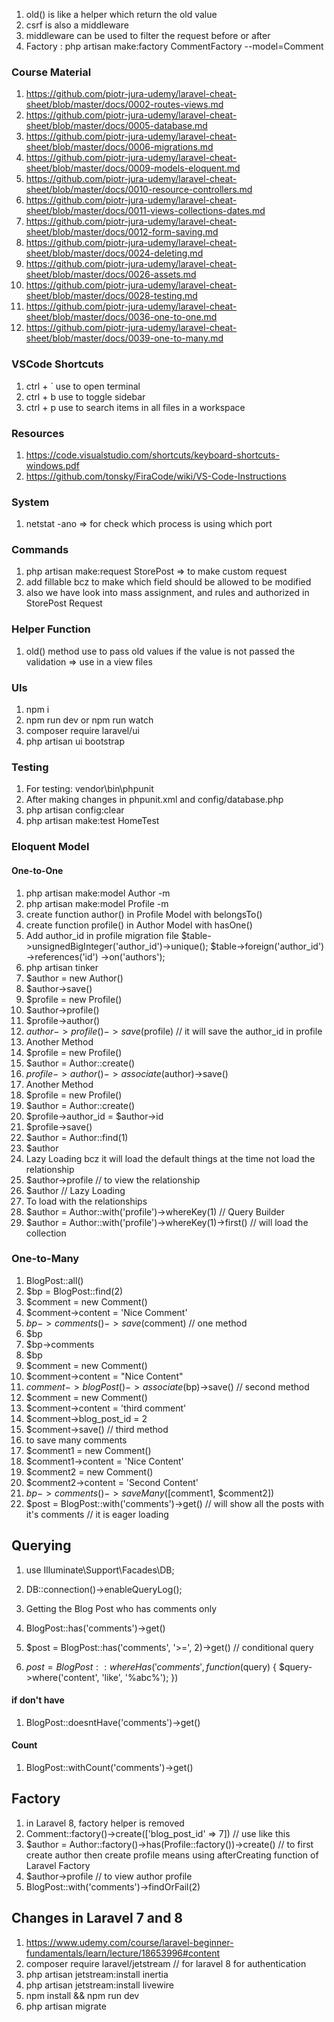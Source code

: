 1) old() is like a helper which return the old value
2) csrf is also a middleware
3) middleware can be used to filter the request before or after
4) Factory : php artisan make:factory CommentFactory --model=Comment


### Course Material
1) https://github.com/piotr-jura-udemy/laravel-cheat-sheet/blob/master/docs/0002-routes-views.md
2) https://github.com/piotr-jura-udemy/laravel-cheat-sheet/blob/master/docs/0005-database.md
3) https://github.com/piotr-jura-udemy/laravel-cheat-sheet/blob/master/docs/0006-migrations.md
4) https://github.com/piotr-jura-udemy/laravel-cheat-sheet/blob/master/docs/0009-models-eloquent.md
5) https://github.com/piotr-jura-udemy/laravel-cheat-sheet/blob/master/docs/0010-resource-controllers.md
6) https://github.com/piotr-jura-udemy/laravel-cheat-sheet/blob/master/docs/0011-views-collections-dates.md
7) https://github.com/piotr-jura-udemy/laravel-cheat-sheet/blob/master/docs/0012-form-saving.md
8) https://github.com/piotr-jura-udemy/laravel-cheat-sheet/blob/master/docs/0024-deleting.md
9) https://github.com/piotr-jura-udemy/laravel-cheat-sheet/blob/master/docs/0026-assets.md
10) https://github.com/piotr-jura-udemy/laravel-cheat-sheet/blob/master/docs/0028-testing.md
11) https://github.com/piotr-jura-udemy/laravel-cheat-sheet/blob/master/docs/0036-one-to-one.md
12) https://github.com/piotr-jura-udemy/laravel-cheat-sheet/blob/master/docs/0039-one-to-many.md


### VSCode Shortcuts
1) ctrl + `  use to open terminal
2) ctrl + b  use to toggle sidebar
3) ctrl + p  use to search items in all files in a workspace

### Resources
1) https://code.visualstudio.com/shortcuts/keyboard-shortcuts-windows.pdf
2) https://github.com/tonsky/FiraCode/wiki/VS-Code-Instructions

### System 
1) netstat -ano  => for check which process is using which port 

### Commands
1) php artisan make:request StorePost    => to make custom request
2) add fillable bcz to make which field should be allowed to be modified
3) also we have look into mass assignment, and rules and authorized in StorePost Request

### Helper Function
1) old() method use to pass old values if the value is not passed the validation => use in a view files

### UIs
1) npm i
2) npm run dev  or   npm run watch
3) composer require laravel/ui
4) php artisan ui bootstrap

### Testing
1) For testing: vendor\bin\phpunit
2) After making changes in phpunit.xml and config/database.php
3) php artisan config:clear
4) php artisan make:test HomeTest

### Eloquent Model
#### One-to-One
1) php artisan make:model Author -m
2) php artisan make:model Profile -m
3) create function author() in Profile Model with belongsTo()
4) create function profile() in Author Model with hasOne()
5) Add author_id in profile migration file 
    $table->unsignedBigInteger('author_id')->unique();
    $table->foreign('author_id')
        ->references('id')
        ->on('authors');
6) php artisan tinker
7) $author = new Author()
8) $author->save()
9) $profile = new Profile()
10) $author->profile()
11) $profile->author()
12) $author->profile()->save($profile)  // it will save the author_id in profile
13) Another Method
14) $profile = new Profile()
15) $author = Author::create()
16) $profile->author()->associate($author)->save()
17) Another Method
18) $profile = new Profile()
19) $author = Author::create()
20) $profile->author_id = $author->id
21) $profile->save()
22) $author = Author::find(1)
23) $author
24) Lazy Loading bcz it will load the default things at the time not load the relationship
25) $author->profile    // to view the relationship 
26) $author // Lazy Loading
27) To load with the relationships
28) $author = Author::with('profile')->whereKey(1)  // Query Builder
29) $author = Author::with('profile')->whereKey(1)->first() // will load the collection

### One-to-Many
1) BlogPost::all()
2) $bp = BlogPost::find(2)
3) $comment = new Comment()
4) $comment->content = 'Nice Comment'
5) $bp->comments()->save($comment) // one method
6) $bp
7) $bp->comments
8) $bp
9) $comment = new Comment()
10) $comment->content = "Nice Content"
11) $comment->blogPost()->associate($bp)->save() // second method
12) $comment = new Comment()
13) $comment->content = 'third comment'
14) $comment->blog_post_id = 2
15) $comment->save() // third method
16) to save many comments
17) $comment1 = new Comment()
18) $comment1->content = 'Nice Content'
19) $comment2 = new Comment()
20) $comment2->content = 'Second Content'
21) $bp->comments()->saveMany([$comment1, $comment2])
22) $post = BlogPost::with('comments')->get() // will show all the posts with it's comments // it is eager loading

## Querying
1) use Illuminate\Support\Facades\DB;
2) DB::connection()->enableQueryLog();

1) Getting the Blog Post who has comments only
2) BlogPost::has('comments')->get()
3) $post = BlogPost::has('comments', '>=', 2)->get()  // conditional query
4) $post = BlogPost::whereHas('comments', function ($query) { $query->where('content', 'like', '%abc%'); })

#### if don't have 
1) BlogPost::doesntHave('comments')->get()

#### Count
1) BlogPost::withCount('comments')->get()

## Factory
1) in Laravel 8, factory helper is removed
2) Comment::factory()->create(['blog_post_id' => 7])   // use like this
3) $author = Author::factory()->has(Profile::factory())->create() // to first create author then create profile means using afterCreating function of Laravel Factory
4) $author->profile // to view author profile
5) BlogPost::with('comments')->findOrFail(2)


## Changes in Laravel 7 and 8
1) https://www.udemy.com/course/laravel-beginner-fundamentals/learn/lecture/18653996#content
2) composer require laravel/jetstream   // for laravel 8 for authentication
3) php artisan jetstream:install inertia
4) php artisan jetstream:install livewire
5) npm install && npm run dev
6) php artisan migrate